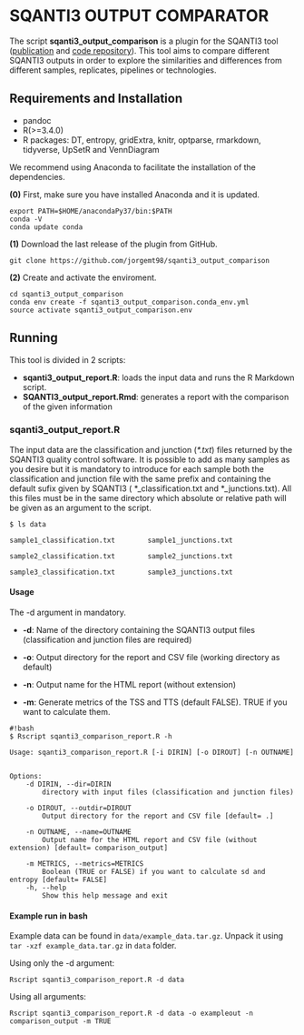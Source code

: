 # SQANTI3 OUTPUT COMPARATOR

The script **sqanti3_output_comparison** is a plugin for the SQANTI3 tool ([publication](https://www.ncbi.nlm.nih.gov/pmc/articles/PMC5848618/) and [code repository](https://github.com/ConesaLab/SQANTI)). This tool aims to compare different SQANTI3 outputs in order to explore the similarities and differences from different samples, replicates, pipelines or technologies.

## Requirements and Installation

- pandoc
- R(>=3.4.0)
- R packages: DT, entropy, gridExtra, knitr, optparse, rmarkdown, tidyverse, UpSetR and VennDiagram 

We recommend using Anaconda to facilitate the installation of the dependencies.

**(0)** First, make sure you have installed Anaconda and it is updated.

```
export PATH=$HOME/anacondaPy37/bin:$PATH
conda -V
conda update conda
```

**(1)** Download the last release of the plugin from GitHub.

```
git clone https://github.com/jorgemt98/sqanti3_output_comparison
```

**(2)** Create and activate the enviroment.

```
cd sqanti3_output_comparison
conda env create -f sqanti3_output_comparison.conda_env.yml
source activate sqanti3_output_comparison.env
```

## Running

This tool is divided in 2 scripts:

- **sqanti3_output_report.R**: loads the input data and runs the R Markdown script.
- **SQANTI3_output_report.Rmd**: generates a report with the comparison of the given information

### sqanti3_output_report.R

The input data are the classification and junction (*\*.txt*) files returned by the SQANTI3 quality control software. It is possible to add as many samples as you desire but it is mandatory to introduce for each sample both the classification and junction file with the same prefix and containing the default sufix given by SQANTI3 ( \*\_classification.txt and \*\_junctions.txt). All this files must be in the same directory which absolute or relative path will be given as an argument to the script.

```
$ ls data

sample1_classification.txt        sample1_junctions.txt

sample2_classification.txt        sample2_junctions.txt

sample3_classification.txt        sample3_junctions.txt
```

#### Usage

The -d argument in mandatory.

- **-d**: Name of the directory containing the SQANTI3 output files (classification and junction files are required)

- **-o**: Output directory for the report and CSV file (working directory as default)

- **-n**: Output name for the HTML report (without extension)

- **-m**: Generate metrics of the TSS and TTS (default FALSE). TRUE if you want to calculate them. 

```
#!bash
$ Rscript sqanti3_comparison_report.R -h

Usage: sqanti3_comparison_report.R [-i DIRIN] [-o DIROUT] [-n OUTNAME]


Options:
	-d DIRIN, --dir=DIRIN
		directory with input files (classification and junction files)

	-o DIROUT, --outdir=DIROUT
		Output directory for the report and CSV file [default= .]

	-n OUTNAME, --name=OUTNAME
		Output name for the HTML report and CSV file (without extension) [default= comparison_output]

	-m METRICS, --metrics=METRICS
		Boolean (TRUE or FALSE) if you want to calculate sd and entropy [default= FALSE]
	-h, --help
		Show this help message and exit
```

#### Example run in bash

Example data can be found in `data/example_data.tar.gz`. Unpack it using `tar -xzf example_data.tar.gz` in `data` folder.

Using only the -d argument:

`Rscript sqanti3_comparison_report.R -d data`

Using all arguments:

`Rscript sqanti3_comparison_report.R -d data -o exampleout -n comparison_output -m TRUE`
